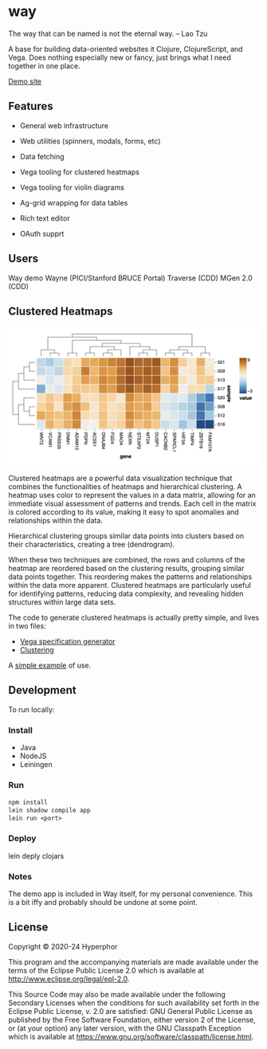 # way

The way that can be named is not the eternal way. – Lao Tzu

A base for building data-oriented websites it Clojure, ClojureScript, and Vega. Does nothing especially new or fancy, just brings what I need together in one place.

[Demo site](https://way-demo-4ed0361a3a3b.herokuapp.com/)


## Features

- General web infrastructure
- Web utilities (spinners, modals, forms, etc)
- Data fetching 

- Vega tooling for clustered heatmaps
- Vega tooling for violin diagrams
- Ag-grid wrapping for data tables
- Rich text editor
- OAuth supprt

## Users

Way demo
Wayne (PICI/Stanford BRUCE Portal)
Traverse (CDD)
MGen 2.0 (CDD)


## Clustered Heatmaps

![Heatmap](doc/assets/heatmap.png)

Clustered heatmaps are a powerful data visualization technique that combines the functionalities of heatmaps and hierarchical clustering. A heatmap uses color to represent the values in a data matrix, allowing for an immediate visual assessment of patterns and trends. Each cell in the matrix is colored according to its value, making it easy to spot anomalies and relationships within the data. 

Hierarchical clustering groups similar data points into clusters based on their characteristics, creating a tree (dendrogram).

When these two techniques are combined, the rows and columns of the heatmap are reordered based on the clustering results, grouping similar data points together. This reordering makes the patterns and relationships within the data more apparent. Clustered heatmaps are particularly useful for identifying patterns, reducing data complexity, and revealing hidden structures within large data sets. 

The code to generate clustered heatmaps is actually pretty simple, and lives in two files:

- [Vega specification generator](src/cljs/hyperphor/way/cheatmap.cljs)
- [Clustering](src/cljc/hyperphor/way/cluster.cljc)

A [simple example](src/cljs/hyperphor/way/demo/heatmap.cljs#L167) of use.

## Development

To run locally:

### Install

- Java
- NodeJS
- Leiningen
    
### Run

    npm install
    lein shadow compile app
    lein run <port>

### Deploy

lein deply clojars

### Notes

The demo app is included in Way itself, for my personal convenience. This is a bit iffy and probably should be undone at some point.


## License

Copyright © 2020-24 Hyperphor

This program and the accompanying materials are made available under the
terms of the Eclipse Public License 2.0 which is available at
http://www.eclipse.org/legal/epl-2.0.

This Source Code may also be made available under the following Secondary
Licenses when the conditions for such availability set forth in the Eclipse
Public License, v. 2.0 are satisfied: GNU General Public License as published by
the Free Software Foundation, either version 2 of the License, or (at your
option) any later version, with the GNU Classpath Exception which is available
at https://www.gnu.org/software/classpath/license.html.
